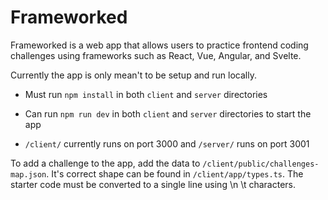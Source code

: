# Frameworked

Frameworked is a web app that allows users to practice frontend coding challenges using frameworks such as React, Vue, Angular, and Svelte.

Currently the app is only mean't to be setup and run locally.

-   Must run `npm install` in both `client` and `server` directories

-   Can run `npm run dev` in both `client` and `server` directories to start the app

-   `/client/` currently runs on port 3000 and `/server/` runs on port 3001

To add a challenge to the app, add the data to `/client/public/challenges-map.json`. It's correct shape can be found in `/client/app/types.ts`. The starter code must be converted to a single line using \n \t characters.
